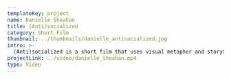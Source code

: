 ```yaml
---
templateKey: project
name: Danielle Sheahan
title: (Anti)socialized
category: Short Film
thumbnail: ../thumbnails/danielle_antisocialized.jpg
intro: >-
  (Anti)socialized is a short film that uses visual metaphor and storytelling to explore how gendered socialization impacts our sexual interactions. The film examines popular notions of masculinity and femininity, and proposes ways in which we can challenge these norms and transform our interactions with each other.
projectLink: ../video/danielle_sheahan.mp4
type: Video
---
```

